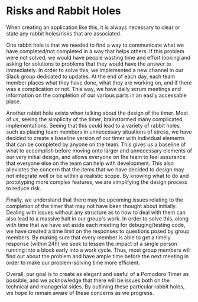 # Risks and Rabbit Holes

When creating an application like this, it is always necessary to clear or state any rabbit holes/risks that are associated.

One rabbit hole is that we needed to find a way to communicate what we have completed/not completed in a way that helps others. If this problem were not solved, we would have people wasting time and effort
looking and asking for solutions to problems that they would have the answer to immediately. In order to solve this, we implemented a new channel in our Slack group dedicated
to updates. At the end of each day, each team member places what they have done, what they are working on, and if there was a complication or not. This way, we have daily
scrum meetings and information on the completion of our various parts in an easily accessable place.

Another rabbit hole exists when talking about the design of the timer. Most of us, seeing the simplicity of the timer, brainstormed many complicated implementations. Seeing that this could lead to a variety of rabbit holes, such as
placing team members in unnecessary situations of stress, we have decided to create a baseline version of our timer with individual elements that can be completed
by anyone on the team. This gives us a baseline of what to accomplish before moving onto larger and unnecessary elements of our very initial design, and allows everyone
on the team to feel assurance that everyone else on the team can help with development. This also alleviates the concern that the items that we have decided to design may
not integrate well or be within a realistic scope. By knowing what to do and prototyping more complex features, we are simplifying the design process to reduce risk.

Finally, we understand that there may be upcoming issues relating to the completion of the timer that may not have been thought about initially. Dealing with issues without any structure
as to how to deal with them can also lead to a massive halt in our group's work. In order to solve this, along with time that we have set aside each meeting for debuging/testing code, we have created a time limit on the responses to questions posed by group members. By making sure that every member is able to get a timely response (within 24h)
we seek to lessen the impact of a single person running into a block early into a work cycle. Thus, most group members will find out about the problem and have ample time before
the next meeting in order to make our problem-solving time more efficient.

Overall, our goal is to create as elegant and useful of a Pomodoro Timer as possible, and we acknowledge that there will be issues both on the technical and managerial sides. By
outlining these particular rabbit holes, we hope to remain aware of these concerns as we progress.

